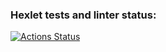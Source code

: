 ### Hexlet tests and linter status:
[![Actions Status](https://github.com/Guslik5/frontend-project-44/actions/workflows/hexlet-check.yml/badge.svg)](https://github.com/Guslik5/frontend-project-44/actions)